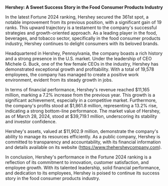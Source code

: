 **Hershey: A Sweet Success Story in the Food Consumer Products Industry**

In the latest Fortune 2024 ranking, Hershey secured the 361st spot, a notable improvement from its previous position, with a significant gain of 19 ranks. This upward trajectory is a testament to the company's successful strategies and growth-oriented approach. As a leading player in the food, beverages, and tobacco sector, specifically in the food consumer products industry, Hershey continues to delight consumers with its beloved brands.

Headquartered in Hershey, Pennsylvania, the company boasts a rich history and a strong presence in the U.S. market. Under the leadership of CEO Michele G. Buck, one of the few female CEOs in the industry, Hershey has demonstrated exceptional growth and profitability. With a total of 19,578 employees, the company has managed to create a positive work environment, evident from its steady growth in jobs.

In terms of financial performance, Hershey's revenue reached $11,165 million, marking a 7.2% increase from the previous year. This growth is a significant achievement, especially in a competitive market. Furthermore, the company's profits stood at $1,861.8 million, representing a 13.2% rise, indicating a strong bottom-line performance. The market value of Hershey, as of March 28, 2024, stood at $39,719.1 million, underscoring its stability and investor confidence.

Hershey's assets, valued at $11,902.9 million, demonstrate the company's ability to manage its resources efficiently. As a public company, Hershey is committed to transparency and accountability, with its financial information and details available on its website (https://www.thehersheycompany.com).

In conclusion, Hershey's performance in the Fortune 2024 ranking is a reflection of its commitment to innovation, customer satisfaction, and employee growth. With its talented leadership, solid financial performance, and dedication to its employees, Hershey is poised to continue its success story in the food consumer products industry.